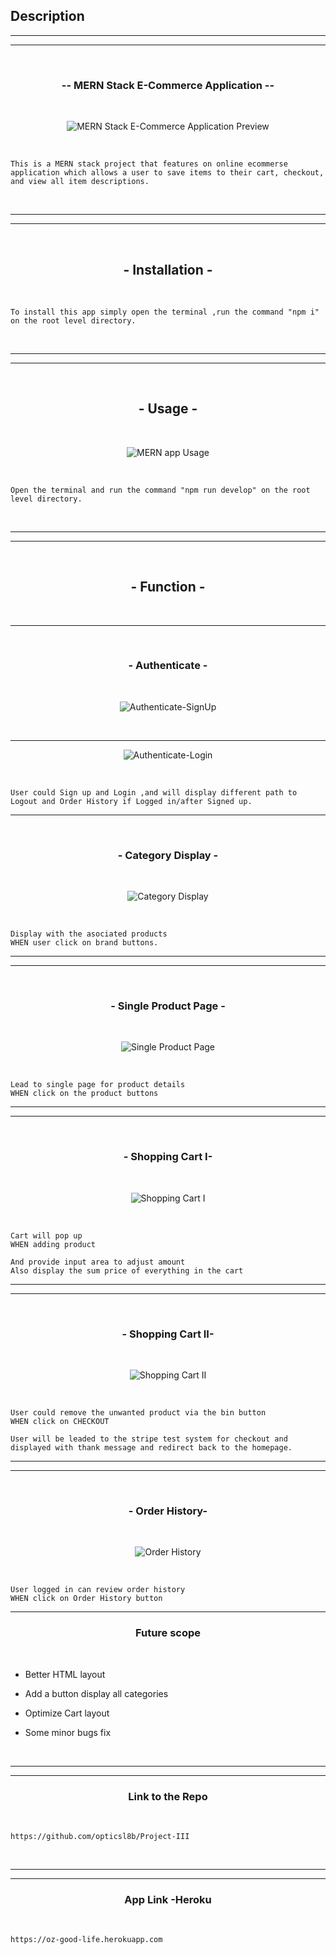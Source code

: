 ## Description

<hr><hr><br>
<h3 align="center">-- MERN Stack E-Commerce Application --</h3>
<br>

<p align="center">
<img src="https://i.imgur.com/gReL6Ar.png" title="source: imgur.com" alt="MERN Stack E-Commerce Application Preview"/>
</p>

<br>
<p align="center">

```
This is a MERN stack project that features on online ecommerse application which allows a user to save items to their cart, checkout, and view all item descriptions. 
```

</p>
<br>

<hr>
<hr>

<br><h2 align="center">- Installation - </h2><br>

<p align="center">

```
To install this app simply open the terminal ,run the command "npm i" on the root level directory.
```
</p><br><hr><hr>


<br>
<h2 align="center">- Usage -</h2>
<br>

<p align="center">
<img src="https://i.imgur.com/KE7mz9c.gif" title="source: imgur.com" alt="MERN app Usage"/>
</p><br>


<p align="center">

```
Open the terminal and run the command "npm run develop" on the root level directory.
```
</p>

<br>
<hr>
<hr><br>

<h2 align="center">- Function -</h2>

<br>
<hr>

<br>
<h3 align="center">- Authenticate -</h3>
<br>

<p align="center">
<img src="https://i.imgur.com/Y3cRReB.gif" title="source: imgur.com" alt="Authenticate-SignUp"/>
</p><br><hr>

<p align="center">
<img src="https://i.imgur.com/LBo7pqw.gif" title="source: imgur.com" alt="Authenticate-Login"/>
</p><br>



```
User could Sign up and Login ,and will display different path to Logout and Order History if Logged in/after Signed up.
```
<hr>

<br>
<h3 align="center">- Category Display -</h3>
<br>

<p align="center">
<img src="https://i.imgur.com/FxFNnZr.gif" title="source: imgur.com" alt="Category Display"/>
</p><br>

```
Display with the asociated products 
WHEN user click on brand buttons. 
```

<hr>
<hr>
<br>
<h3 align="center">- Single Product Page -</h3>
<br>

<p align="center">
<img src="https://i.imgur.com/VyyISi3.gif" title="source: imgur.com" alt="Single Product Page"/>
</p><br>

```
Lead to single page for product details
WHEN click on the product buttons
```
<hr>
<hr>
<br>
<h3 align="center">- Shopping Cart I-</h3>
<br>

<p align="center">
<img src="https://i.imgur.com/K1Jv97f.gif" title="source: imgur.com" alt="Shopping Cart I"/>
</p><br>

```
Cart will pop up 
WHEN adding product

And provide input area to adjust amount
Also display the sum price of everything in the cart
```
<hr>
<hr>
<br>
<h3 align="center">- Shopping Cart II-</h3>
<br>

<p align="center">
<img src="" title="source: imgur.com" alt="Shopping Cart II"/>
</p><br>

```
User could remove the unwanted product via the bin button 
WHEN click on CHECKOUT

User will be leaded to the stripe test system for checkout and displayed with thank message and redirect back to the homepage.
```
<hr>
<hr>
<br>
<h3 align="center">- Order History-</h3>
<br>

<p align="center">
<img src="" title="source: imgur.com" alt="Order History"/>
</p><br>

```
User logged in can review order history  
WHEN click on Order History button
```
<hr>

<h3 align="center">Future scope</h3><br>

- Better HTML layout 
  
- Add a button display all categories

- Optimize Cart layout

- Some minor bugs fix

<br><hr>
<hr>

<h3 align="center">Link to the Repo</h3>
<br>

```
https://github.com/opticsl8b/Project-III
```

<br><hr>
<hr>
<h3 align="center">App Link -Heroku</h3>
<br>

```
https://oz-good-life.herokuapp.com
```